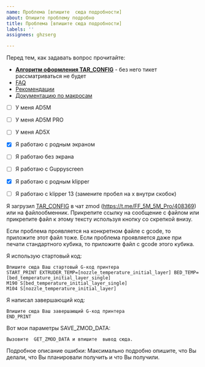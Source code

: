 ```yaml
---
name: Проблема [впишите  сюда подробности]
about: Опишите проблему подробно
title: Проблема [впишите сюда подробности]
labels: ''
assignees: ghzserg

---
```


Перед тем, как задавать вопрос прочитайте:
- **[Алгоритм оформления TAR_CONFIG](https://github.com/ghzserg/zmod/wiki/FAQ#help)** - без него тикет рассматриваться не будет
- [FAQ](https://github.com/ghzserg/zmod/wiki/FAQ)
- [Рекомендации](https://github.com/ghzserg/zmod/wiki/Recomendations)
- [Документацию по макросам](https://github.com/ghzserg/zmod/wiki/Macros)


- [ ] У меня AD5M
- [ ] У меня AD5M PRO
- [ ] У меня AD5X

- [X] Я работаю с родным экраном
- [ ] Я работаю без экрана
- [ ] Я работаю с Guppyscreen

- [X] Я работаю с родным klipper
- [ ] Я работаю с klipper 13
(замените пробел на x внутри скобок)

Я загрузил [TAR_CONFIG](https://github.com/ghzserg/zmod/wiki/FAQ#help) в чат zmod (https://t.me/FF_5M_5M_Pro/408369) или на файлообменник.
Прикрепите ссылку на сообщение с файлом или прикрепите файл к этому тексту используя кнопку со скрепкой внизу.


Если проблема проявляется на конкретном файле с gcode, то приложите этот файл тоже. 
Если проблема проявляется даже при печати стандартного кубика, то приложите файл с gcode этого кубика.

Я использую стартовый код:

```
Впишите сюда Ваш стартовый G-код принтера
START_PRINT EXTRUDER_TEMP=[nozzle_temperature_initial_layer] BED_TEMP=[bed_temperature_initial_layer_single]
M190 S[bed_temperature_initial_layer_single]
M104 S[nozzle_temperature_initial_layer]
```

Я написал завершающий код:

```
Впишите сюда Ваш завершающий G-код принтера
END_PRINT
```

Вот мои параметры SAVE_ZMOD_DATA:

```
Вызовите  GET_ZMOD_DATA и впишите  вывод сюда.
```

Подробное описание ошибки:
Максимально подробно опишите, что Вы делали, что Вы планировали  получить и что Вы получили.
